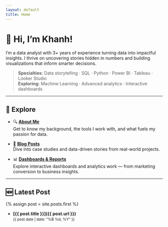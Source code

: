 ```yaml
---
layout: default
title: Home
---
```


# 👋 Hi, I’m Khanh!

I’m a data analyst with 3+ years of experience turning data into impactful insights. I thrive on uncovering stories hidden in numbers and building visualizations that inform smarter decisions.

> **Specialties**: Data storytelling · SQL · Python · Power BI · Tableau · Looker Studio  
> **Exploring**: Machine Learning · Advanced analytics · Interactive dashboards

---

## 📌 Explore

- 🔍 [**About Me**](about.md)  
  Get to know my background, the tools I work with, and what fuels my passion for data.

- 📝 [**Blog Posts**](/posts/)  
  Dive into case studies and data-driven stories from real-world projects.

- 📊 [**Dashboards & Reports**](https://github.com/dtbkhanh/Data-Analytics-and-Reports)  
  Explore interactive dashboards and analytics work — from marketing conversion to business insights.

---

## 🆕 Latest Post

{% assign post = site.posts.first %}
- **[{{ post.title }}]({{ post.url }})**  
  <small>{{ post.date | date: "%B %d, %Y" }}</small>
